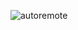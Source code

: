 ![autoremote](https://github.com/PhysicksKim/TIL/assets/101965836/0c88e91a-0b90-40e7-bb67-e286f2f21aed)
